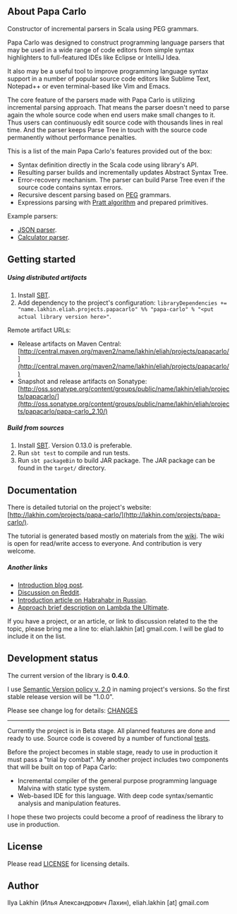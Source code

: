 About Papa Carlo
----------------

Constructor of incremental parsers in Scala using PEG grammars.

Papa Carlo was designed to construct programming language parsers that may be
used in a wide range of code editors from simple syntax highlighters to
full-featured IDEs like Eclipse or IntelliJ Idea.

It also may be a useful tool to improve programming language syntax support in
a number of popular source code editors like Sublime Text, Notepad++ or even
terminal-based like Vim and Emacs.

The core feature of the parsers made with Papa Carlo is utilizing incremental
parsing approach. That means the parser doesn't need to parse again the whole
source code when end users make small changes to it. Thus users can continuously
edit source code with thousands lines in real time. And the parser keeps Parse
Tree in touch with the source code permanently without performance penalties.

This is a list of the main Papa Carlo's features provided out of the box:
 * Syntax definition directly in the Scala code using library's API.
 * Resulting parser builds and incrementally updates Abstract Syntax Tree.
 * Error-recovery mechanism.
   The parser can build Parse Tree even if the source code contains syntax
   errors.
 * Recursive descent parsing based on
   [PEG](http://en.wikipedia.org/wiki/Parsing_expression_grammar) grammars.
 * Expressions parsing with
   [Pratt algorithm](http://en.wikipedia.org/wiki/Pratt_parser) and prepared
   primitives.

Example parsers:

 * [JSON parser](https://github.com/Eliah-Lakhin/papa-carlo/blob/master/src/main/scala/name.lakhin.eliah.projects/papacarlo/examples/Json.scala).
 * [Calculator parser](https://github.com/Eliah-Lakhin/papa-carlo/blob/master/src/main/scala/name.lakhin.eliah.projects/papacarlo/examples/Calculator.scala).


Getting started
---------------

##### Using distributed artifacts

1. Install [SBT](http://www.scala-sbt.org/release/docs/Getting-Started/Setup.html#installing-sbt).
2. Add dependency to the project's configuration: `libraryDependencies += "name.lakhin.eliah.projects.papacarlo" %% "papa-carlo" % "<put actual library version here>"`.

Remote artifact URLs:

 * Release artifacts on Maven Central:
   [http://central.maven.org/maven2/name/lakhin/eliah/projects/papacarlo/](http://central.maven.org/maven2/name/lakhin/eliah/projects/papacarlo/)
 * Snapshot and release artifacts on Sonatype:
   [http://oss.sonatype.org/content/groups/public/name/lakhin/eliah/projects/papacarlo/](http://oss.sonatype.org/content/groups/public/name/lakhin/eliah/projects/papacarlo/papa-carlo_2.10/)

##### Build from sources

1. Install [SBT](http://www.scala-sbt.org/release/docs/Getting-Started/Setup.html#installing-sbt). Version 0.13.0 is preferable.
2. Run `sbt test` to compile and run tests.
3. Run `sbt packageBin` to build JAR package. The JAR package can be found in
   the `target/` directory.


Documentation
-------------

There is detailed tutorial on the project's website:
[http://lakhin.com/projects/papa-carlo/](http://lakhin.com/projects/papa-carlo/).

The tutorial is generated based mostly on materials from the
[wiki](https://github.com/Eliah-Lakhin/papa-carlo/wiki). The wiki is open for
read/write access to everyone. And contribution is very welcome.

##### Another links

 * [Introduction blog post](http://lakhin.com/blog/15.11.2013-handy-incremental-parser/).
 * [Discussion on Reddit](http://www.reddit.com/r/programming/comments/1rfyzx/whats_wrong_with_the_most_programming_language/).
 * [Introduction article on Habrahabr in Russian](http://habrahabr.ru/post/201774/).
 * [Approach brief description on Lambda the Ultimate](http://lambda-the-ultimate.org/node/4840).

If you have a project, or an article, or link to discussion related to the the
topic, please bring me a line to: eliah.lakhin [at] gmail.com. I will be glad
to include it on the list.


Development status
------------------
The current version of the library is **0.4.0**.

I use [Semantic Version policy v. 2.0](http://semver.org/) in naming project's
versions. So the first stable release version will be "1.0.0".

Please see change log for details:
[CHANGES](https://github.com/Eliah-Lakhin/papa-carlo/blob/master/CHANGES.md)

---

Currently the project is in Beta stage. All planned features are done and ready
to use. Source code is covered by a number of functional
[tests](https://github.com/Eliah-Lakhin/papa-carlo/tree/master/src/test).

Before the project becomes in stable stage, ready to use in production it must
pass a "trial by combat". My another project includes two components that will
be built on top of Papa Carlo:
 * Incremental compiler of the general purpose programming language Malvina with
   static type system.
 * Web-based IDE for this language. With deep code syntax/semantic analysis and
   manipulation features.

I hope these two projects could become a proof of readiness the library to use
in production.


License
-------

Please read [LICENSE](https://github.com/Eliah-Lakhin/papa-carlo/blob/master/LICENSE) for
licensing details.


Author
------

Ilya Lakhin (Илья Александрович Лахин), eliah.lakhin [at] gmail.com
